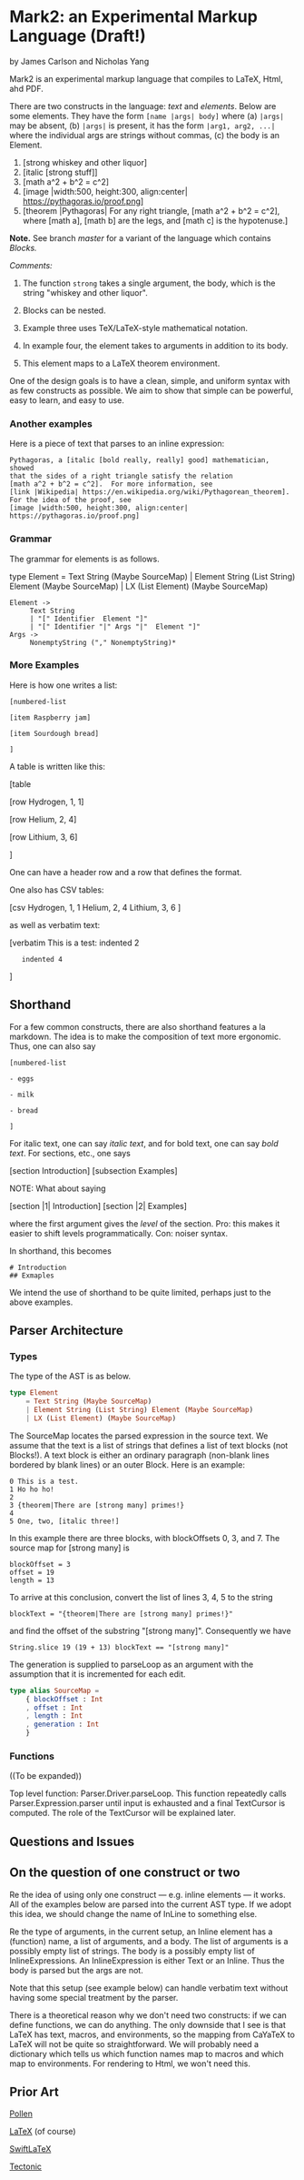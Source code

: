 # Mark2: an Experimental Markup Language (Draft!)

by James Carlson and Nicholas Yang


Mark2 is an experimental markup language that compiles to LaTeX, Html, ahd PDF. 

There are two constructs in the language: _text_ and _elements_. Below are
some elements.  They have the form `[name |args| body]` where (a) `|args|` may be
absent, (b) `|args|` is present, it has the form `|arg1, arg2, ...|` where the 
individual args are strings without commas, (c) the body is an Element.

1. [strong whiskey and other liquor]
2. [italic [strong stuff]]  
3. [math a^2 + b^2 = c^2]  
4. [image |width:500, height:300, align:center| https://pythagoras.io/proof.png]
5. [theorem |Pythagoras| For any right triangle, [math a^2 + b^2 = c^2], where
   [math a], [math b] are the legs, and [math c] is the hypotenuse.]
   
**Note.** See branch *master* for a variant of the language which contains *Blocks.*   

*Comments:*

1. The function `strong` takes a single argument, the body, which
is the string "whiskey and other liquor".

2. Blocks can be nested.

3. Example three uses TeX/LaTeX-style mathematical notation.

4. In example four, the element takes to arguments in addition to its body.

5. This element maps to a LaTeX theorem environment.

One of the design goals is to have a clean, simple, and uniform syntax with as few
constructs as possible.  We aim to show that simple can be powerful, easy to learn,
and easy to use.

### Another examples

Here is a piece of text that parses to an inline expression:

	Pythagoras, a [italic [bold really, really] good] mathematician, showed
	that the sides of a right triangle satisfy the relation
	[math a^2 + b^2 = c^2].  For more information, see
	[link |Wikipedia| https://en.wikipedia.org/wiki/Pythagorean_theorem].
	For the idea of the proof, see
	[image |width:500, height:300, align:center| https://pythagoras.io/proof.png]


### Grammar

The grammar for elements is as follows.

type Element
= Text String (Maybe SourceMap)
| Element String (List String) Element (Maybe SourceMap)
| LX (List Element) (Maybe SourceMap)



	Element ->   
         Text String
         | "[" Identifier  Element "]"
         | "[" Identifier "|" Args "|"  Element "]"
	Args ->
         NonemptyString ("," NonemptyString)* 



### More Examples

Here is how one writes a list:

	[numbered-list 

    [item Raspberry jam]
    
    [item Sourdough bread]
    
    ]

A table is written like this:

   [table
   
   [row Hydrogen, 1, 1]
   
   [row Helium, 2, 4]
   
   [row Lithium, 3, 6]
   
   ]

One can have a header row and a row that
defines the format.

One also has CSV tables:

   [csv
   Hydrogen, 1, 1
   Helium, 2, 4
   Lithium, 3, 6
   ]

as well as verbatim text:

   [verbatim
   This is a test:
   indented 2
   
       indented 4
   ]

## Shorthand

For a few common constructs, there are also shorthand features
a la markdown. The idea is to make the composition of text more ergonomic.
Thus, one can also say

	[numbered-list

	- eggs

	- milk

	- bread

	]

For italic text, one can say _italic text_, and for bold text, one can say *bold text*.
For sections, etc., one says

   [section Introduction]
   [subsection Examples]

NOTE: What about saying

   [section |1| Introduction]
   [section |2| Examples]

where the first argument gives the _level_ of the section.
Pro: this makes it easier to shift levels programmatically.
Con: noiser syntax.

In shorthand, this becomes

	# Introduction
	## Exmaples

We intend the use of shorthand to be quite limited, perhaps just to the above examples.

## Parser Architecture

### Types

The type of the AST is as below.

```elm
type Element
    = Text String (Maybe SourceMap)
    | Element String (List String) Element (Maybe SourceMap)
    | LX (List Element) (Maybe SourceMap)
```

The SourceMap locates the parsed expression in the source text.
We assume that the text is a list of strings that defines
a list of text blocks (not Blocks!).  A text block is either
an ordinary paragraph (non-blank lines bordered by blank lines)
or an outer Block.  Here is an example:

	0 This is a test.
	1 Ho ho ho!
	2
	3 {theorem|There are [strong many] primes!}
	4
	5 One, two, [italic three!]

In this example there are three blocks, with blockOffsets
0, 3, and 7.  The source map for [strong many] is

	blockOffset = 3
	offset = 19
	length = 13

To arrive at this conclusion, convert the list of
lines 3, 4, 5 to the string

	blockText = "{theorem|There are [strong many] primes!}"

and find the offset of the substring "[strong many]".
Consequently we have

	String.slice 19 (19 + 13) blockText == "[strong many]"

The generation is supplied to parseLoop as an argument
with the assumption that it is incremented for each
edit.


```elm
type alias SourceMap =
	{ blockOffset : Int
	, offset : Int
	, length : Int
	, generation : Int
	}
```

### Functions

((To be expanded))

Top level function: Parser.Driver.parseLoop.  This function repeatedly
calls Parser.Expression.parser until input is exhausted and a final
TextCursor is computed.  The role of the TextCursor will be explained
later.

## Questions and Issues

## On the question of one construct or two

Re the idea of using only one construct — e.g. inline elements — it
works.  All of the examples below are parsed into the current AST type.
If we adopt this idea, we should change the name of InLine to something
else.

Re the type of arguments, in the current setup, an Inline element
has a (function) name, a list of arguments, and a body.  The list
of arguments is a possibly empty list of strings.  The body
is a possibly empty list of InlineExpressions.  An InlineExpression
is either Text or an Inline.  Thus the body is parsed but the args
are not.

Note that this setup (see example below) can handle verbatim text
without having some special treatment by the parser.

There is a theoretical reason why we don't need two constructs: if we
can define functions, we can do anything.  The only downside that I see
is that LaTeX has text, macros, and environments, so the mapping 
from CaYaTeX to LaTeX will not be quite so straightforward.  We will
probably need a dictionary which tells us which function names map
to macros and which map to environments.  For rendering to Html, we 
won't need this.


## Prior Art

[Pollen](https://docs.racket-lang.org/pollen/)

[LaTeX](https://www.latex-project.org/) (of course)

[SwiftLaTeX](https://github.com/SwiftLaTeX/SwiftLaTeX)

[Tectonic](https://tectonic-typesetting.github.io/en-US/)
